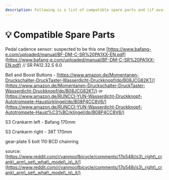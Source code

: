 ```yaml
---
description: Following is a list of compatible spare parts and (if available) sources.
---
```


# 💡 Compatible Spare Parts

Pedal cadence sensor: suspected to be this one [https://www.bafang-e.com/uploaded/manual/BF-DM-C-SR%20PA1XX-EN.pdf](https://www.bafang-e.com/uploaded/manual/BF-DM-C-SR%20PA1XX-EN.pdf)  // SR PA12.32.S 6.0

Bell and Boost Buttons - [https://www.amazon.de/Momentanen-Druckschalter-DruckTaster-Wasserdicht-Druckknopf/dp/B08JCG82KT/](https://www.amazon.de/Momentanen-Druckschalter-DruckTaster-Wasserdicht-Druckknopf/dp/B08JCG82KT/) or [https://www.amazon.de/RUNCCI-YUN-Wasserdicht-Druckknopf-Autotrompete-Haustürklingel/dp/B08P4CC8V6/](https://www.amazon.de/RUNCCI-YUN-Wasserdicht-Druckknopf-Autotrompete-Haust%C3%BCrklingel/dp/B08P4CC8V6/)

S3 Crankarm left - Bafang 170mm

S3 Crankarm right - 38T 170mm

gear-plate 5 bolt 110 BCD chainring

source: [https://www.reddit.com/r/vanmoofbicycle/comments/17p548j/s3\_right\_crank\_arm\_set\_what\_model\_is\_it/](https://www.reddit.com/r/vanmoofbicycle/comments/17p548j/s3\_right\_crank\_arm\_set\_what\_model\_is\_it/)

##

